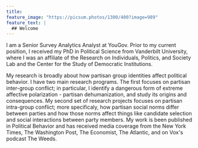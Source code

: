 ```yaml
---
title: 
feature_image: "https://picsum.photos/1300/400?image=989"
feature_text: |
  ## Welcome
---
```


I am a Senior Survey Analytics Analyst at YouGov. Prior to my current position, I received my PhD in Political Science from Vanderbilt University, where I was an affiliate of the Research on Individuals, Politics, and Society Lab and the Center for the Study of Democratic Institutions. 

My research is broadly about how partisan group identities affect political behavior. I have two main research programs. The first focuses on partisan inter-group conflict; in particular, I identify a dangerous form of extreme affective polarization - partisan dehumanization, and study its origins and consequences. My second set of research projects focuses on partisan intra-group conflict; more specificaly, how partisan social norms differ between parties and how those norms affect things like candidate selection and social interactions between party members. My work is been published in Political Behavior and has received media coverage from the New York Times, The Washington Post, The Economist, The Atlantic, and on Vox's podcast The Weeds. 

